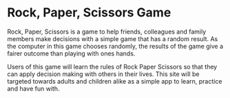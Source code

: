 # Rock, Paper, Scissors Game

Rock, Paper, Scissors is a game to help friends, colleagues and family members make decisions with a simple game that has a random result. As the computer in this game chooses randomly, the results of the game give a fairer outcome than playing with ones hands. 

Users of this game will learn the rules of Rock Paper Scissors so that they can apply decision making with others in their lives. This site will be targeted towards adults and children alike as a simple app to learn, practice and have fun with.

